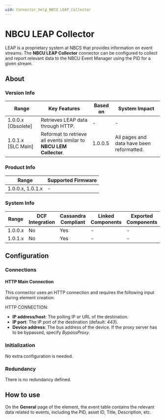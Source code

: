 ```yaml
---
uid: Connector_help_NBCU_LEAP_Collector
---
```


# NBCU LEAP Collector

LEAP is a proprietary system at NBCS that provides information on event streams. The **NBCU LEAP Collector** connector can be configured to collect and report relevant data to the NBCU Event Manager using the PID for a given stream.

## About

### Version Info

| **Range**            | **Key Features**                                                   | **Based on** | **System Impact**                         |
|----------------------|--------------------------------------------------------------------|--------------|-------------------------------------------|
| 1.0.0.x \[Obsolete\] | Retrieves LEAP data through HTTP.                                  | \-           | \-                                        |
| 1.0.1.x \[SLC Main\] | Reformat to retrieve all events similar to **NBCU LEM Collector**. | 1.0.0.5      | All pages and data have been reformatted. |

### Product Info

| **Range**        | **Supported Firmware** |
|------------------|------------------------|
| 1.0.0.x, 1.0.1.x | \-                     |

### System Info

| **Range** | **DCF Integration** | **Cassandra Compliant** | **Linked Components** | **Exported Components** |
|-----------|---------------------|-------------------------|-----------------------|-------------------------|
| 1.0.0.x   | No                  | Yes                     | \-                    | \-                      |
| 1.0.1.x   | No                  | Yes                     | \-                    | \-                      |

## Configuration

### Connections

#### HTTP Main Connection

This connector uses an HTTP connection and requires the following input during element creation:

HTTP CONNECTION:

- **IP address/host**: The polling IP or URL of the destination.
- **IP port**: The IP port of the destination (default: *443*).
- **Device address**: The bus address of the device. If the proxy server has to be bypassed, specify *BypassProxy*.

### Initialization

No extra configuration is needed.

### Redundancy

There is no redundancy defined.

## How to use

On the **General** page of the element, the event table contains the relevant data related to events, including the PID, asset ID, Title, Description, etc.
